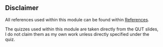 ## Disclaimer
All references used within this module can be found within [References](../week_5/module-references.md).

The quizzes used within this module are taken directly from the QUT slides, I do not claim 
them as my own work unless directly specified under the quiz.
